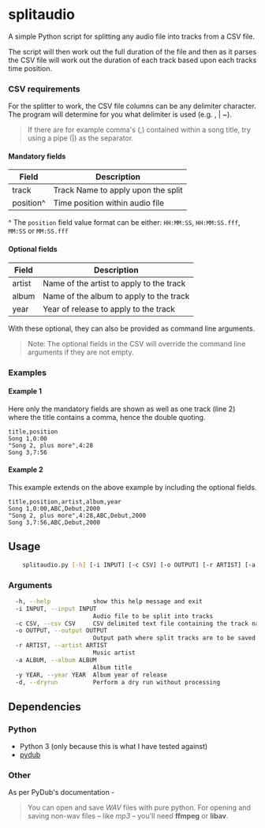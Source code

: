 # splitaudio
A simple Python script for splitting any audio file into tracks from a CSV file.

The script will then work out the full duration of the file and then as it parses the CSV file 
will work out the duration of each track based upon each tracks time position. 

### CSV requirements
For the splitter to work, the CSV file columns can be any delimiter character.
The program will determine for you what delimiter is used (e.g. , | ~).

> If there are for example comma's (,) contained within a song title, try using
a pipe (|) as the separator.

#### Mandatory fields

|Field|Description|
|---|---|
|track|Track Name to apply upon the split|
|position^|Time position within audio file|

^ The `position` field value format can be either: `HH:MM:SS`, `HH:MM:SS.fff`, `MM:SS` or `MM:SS.fff`

#### Optional fields

|Field|Description|
|---|---|
|artist|Name of the artist to apply to the track|
|album|Name of the album to apply to the track|
|year|Year of release to apply to the track|

With these optional, they can also be provided as command line arguments.

> Note: The optional fields in the CSV will override 
> the command line arguments if they are not empty.

### Examples

#### Example 1
Here only the mandatory fields are shown as well as
one track (line 2) where the title contains a comma,
hence the double quoting.
```text
title,position
Song 1,0:00
"Song 2, plus more",4:28
Song 3,7:56
```
#### Example 2
This example extends on the above example by including 
the optional fields.
```text
title,position,artist,album,year
Song 1,0:00,ABC,Debut,2000
"Song 2, plus more",4:28,ABC,Debut,2000
Song 3,7:56,ABC,Debut,2000
```

## Usage

```bash
    splitaudio.py [-h] [-i INPUT] [-c CSV] [-o OUTPUT] [-r ARTIST] [-a ALBUM] [-y YEAR] [-d]
```

### Arguments
```bash
  -h, --help            show this help message and exit
  -i INPUT, --input INPUT
                        Audio file to be split into tracks
  -c CSV, --csv CSV     CSV delimited text file containing the track names and time position in the source audio file
  -o OUTPUT, --output OUTPUT
                        Output path where split tracks are to be saved
  -r ARTIST, --artist ARTIST
                        Music artist
  -a ALBUM, --album ALBUM
                        Album title
  -y YEAR, --year YEAR  Album year of release
  -d, --dryrun          Perform a dry run without processing
```

## Dependencies
### Python
* Python 3 (only because this is what I have tested against)
* [pydub](https://pydub.com/)

### Other
As per PyDub's documentation -

> You can open and save _WAV_ files with pure python.
> For opening and saving non-wav files – like _mp3_ –
> you'll need **ffmpeg** or **libav**.

